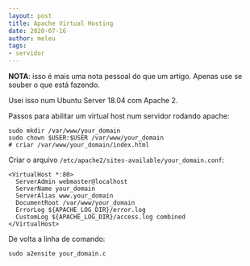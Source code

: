 ```yaml
---
layout: post
title: Apache Virtual Hosting
date: 2020-07-16
author: meleu
tags:
- servidor
---
```

**NOTA**: isso é mais uma nota pessoal do que um artigo. Apenas use se souber o que está fazendo.

Usei isso num Ubuntu Server 18.04 com Apache 2.

Passos para abilitar um virtual host num servidor rodando apache:
```shell
sudo mkdir /var/www/your_domain
sudo chown $USER:$USER /var/www/your_domain
# criar /var/www/your_domain/index.html
```
Criar o arquivo `/etc/apache2/sites-available/your_domain.conf`:
```
<VirtualHost *:80>
  ServerAdmin webmaster@localhost
  ServerName your_domain
  ServerAlias www.your_domain
  DocumentRoot /var/www/your_domain
  ErrorLog ${APACHE_LOG_DIR}/error.log
  CustomLog ${APACHE_LOG_DIR}/access.log combined
</VirtualHost>
```

De volta a linha de comando:
```shell
sudo a2ensite your_domain.c
```
<!--stackedit_data:
eyJoaXN0b3J5IjpbLTQwNzcxNTA1NF19
-->